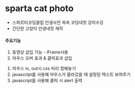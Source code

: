 # sparta cat photo
- 스파르타코딩클럽 인생사진 쏙쏙 코딩네컷 강의수강
- 간단한 고양이 인생네컷 제작

#### 주요기능
1. 동영상 삽입 기능 - iFrame사용
2. 마우스 오버 효과 & 클릭효과 삽입
1) 마우스 in, out시 css 미리 정해놓기
2) javascript를 사용해 마우스가 올라갔을 때 설정된 텍스트 보여주기
3) javascript를 사용해 클릭 시 alert 출력
